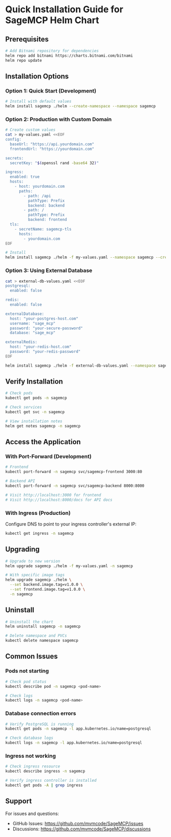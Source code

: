 # Quick Installation Guide for SageMCP Helm Chart

## Prerequisites

```bash
# Add Bitnami repository for dependencies
helm repo add bitnami https://charts.bitnami.com/bitnami
helm repo update
```

## Installation Options

### Option 1: Quick Start (Development)

```bash
# Install with default values
helm install sagemcp ./helm --create-namespace --namespace sagemcp
```

### Option 2: Production with Custom Domain

```bash
# Create custom values
cat > my-values.yaml <<EOF
config:
  baseUrl: "https://api.yourdomain.com"
  frontendUrl: "https://yourdomain.com"

secrets:
  secretKey: "$(openssl rand -base64 32)"

ingress:
  enabled: true
  hosts:
    - host: yourdomain.com
      paths:
        - path: /api
          pathType: Prefix
          backend: backend
        - path: /
          pathType: Prefix
          backend: frontend
  tls:
    - secretName: sagemcp-tls
      hosts:
        - yourdomain.com
EOF

# Install
helm install sagemcp ./helm -f my-values.yaml --namespace sagemcp --create-namespace
```

### Option 3: Using External Database

```bash
cat > external-db-values.yaml <<EOF
postgresql:
  enabled: false

redis:
  enabled: false

externalDatabase:
  host: "your-postgres-host.com"
  username: "sage_mcp"
  password: "your-secure-password"
  database: "sage_mcp"

externalRedis:
  host: "your-redis-host.com"
  password: "your-redis-password"
EOF

helm install sagemcp ./helm -f external-db-values.yaml --namespace sagemcp --create-namespace
```

## Verify Installation

```bash
# Check pods
kubectl get pods -n sagemcp

# Check services
kubectl get svc -n sagemcp

# View installation notes
helm get notes sagemcp -n sagemcp
```

## Access the Application

### With Port-Forward (Development)

```bash
# Frontend
kubectl port-forward -n sagemcp svc/sagemcp-frontend 3000:80

# Backend API
kubectl port-forward -n sagemcp svc/sagemcp-backend 8000:8000

# Visit http://localhost:3000 for frontend
# Visit http://localhost:8000/docs for API docs
```

### With Ingress (Production)

Configure DNS to point to your ingress controller's external IP:

```bash
kubectl get ingress -n sagemcp
```

## Upgrading

```bash
# Upgrade to new version
helm upgrade sagemcp ./helm -f my-values.yaml -n sagemcp

# With specific image tags
helm upgrade sagemcp ./helm \
  --set backend.image.tag=v1.0.0 \
  --set frontend.image.tag=v1.0.0 \
  -n sagemcp
```

## Uninstall

```bash
# Uninstall the chart
helm uninstall sagemcp -n sagemcp

# Delete namespace and PVCs
kubectl delete namespace sagemcp
```

## Common Issues

### Pods not starting

```bash
# Check pod status
kubectl describe pod -n sagemcp <pod-name>

# Check logs
kubectl logs -n sagemcp <pod-name>
```

### Database connection errors

```bash
# Verify PostgreSQL is running
kubectl get pods -n sagemcp -l app.kubernetes.io/name=postgresql

# Check database logs
kubectl logs -n sagemcp -l app.kubernetes.io/name=postgresql
```

### Ingress not working

```bash
# Check ingress resource
kubectl describe ingress -n sagemcp

# Verify ingress controller is installed
kubectl get pods -A | grep ingress
```

## Support

For issues and questions:
- GitHub Issues: https://github.com/mvmcode/SageMCP/issues
- Discussions: https://github.com/mvmcode/SageMCP/discussions

